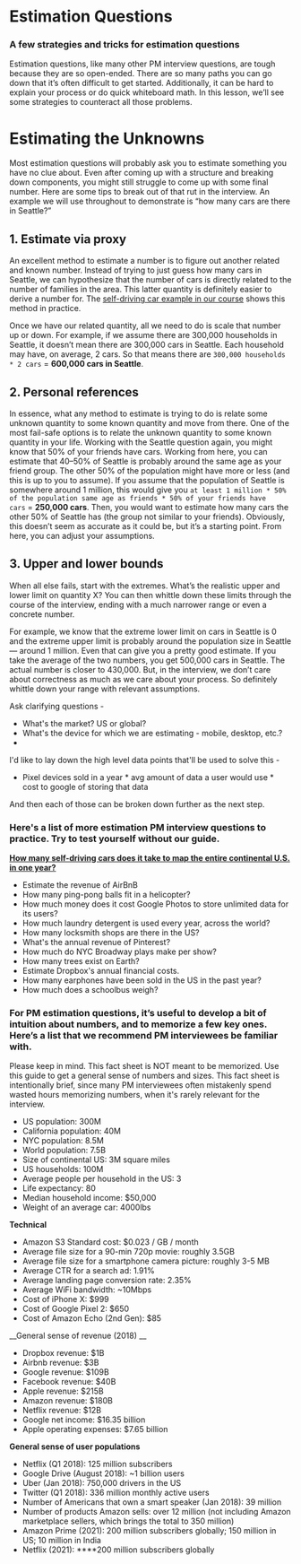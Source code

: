 # Estimation Questions

### **A few strategies and tricks for estimation questions**

Estimation questions, like many other PM interview questions, are tough because they are so open-ended. There are so many paths you can go down that it’s often difficult to get started. Additionally, it can be hard to explain your process or do quick whiteboard math. In this lesson, we’ll see some strategies to counteract all those problems.

# **Estimating the Unknowns**

Most estimation questions will probably ask you to estimate something you have no clue about. Even after coming up with a structure and breaking down components, you might still struggle to come up with some final number. Here are some tips to break out of that rut in the interview. An example we will use throughout to demonstrate is “how many cars are there in Seattle?”

## **1. Estimate via proxy**

An excellent method to estimate a number is to figure out another related and known number. Instead of trying to just guess how many cars in Seattle, we can hypothesize that the number of cars is directly related to the number of families in the area. This latter quantity is definitely easier to derive a number for. The [self-driving car example in our course](https://www.tryexponent.com/course/lesson/self-driving-cars) shows this method in practice.

Once we have our related quantity, all we need to do is scale that number up or down. For example, if we assume there are 300,000 households in Seattle, it doesn’t mean there are 300,000 cars in Seattle. Each household may have, on average, 2 cars. So that means there are `300,000 households * 2 cars` = **600,000 cars in Seattle**.

## **2. Personal references**

In essence, what any method to estimate is trying to do is relate some unknown quantity to some known quantity and move from there. One of the most fail-safe options is to relate the unknown quantity to some known quantity in your life. Working with the Seattle question again, you might know that 50% of your friends have cars. Working from here, you can estimate that 40–50% of Seattle is probably around the same age as your friend group. The other 50% of the population might have more or less (and this is up to you to assume). If you assume that the population of Seattle is somewhere around 1 million, this would give you `at least 1 million * 50% of the population same age as friends * 50% of your friends have cars` = **250,000 cars**. Then, you would want to estimate how many cars the other 50% of Seattle has (the group not similar to your friends). Obviously, this doesn’t seem as accurate as it could be, but it’s a starting point. From here, you can adjust your assumptions.

## **3. Upper and lower bounds**

When all else fails, start with the extremes. What’s the realistic upper and lower limit on quantity X? You can then whittle down these limits through the course of the interview, ending with a much narrower range or even a concrete number.

For example, we know that the extreme lower limit on cars in Seattle is 0 and the extreme upper limit is probably around the population size in Seattle — around 1 million. Even that can give you a pretty good estimate. If you take the average of the two numbers, you get 500,000 cars in Seattle. The actual number is closer to 430,000. But, in the interview, we don’t care about correctness as much as we care about your process. So definitely whittle down your range with relevant assumptions.

Ask clarifying questions - 

- What's the market? US or global?
- What's the device for which we are estimating - mobile, desktop, etc.?
- 

I'd like to lay down the high level data points that'll be used to solve this -  

- Pixel devices sold in a year * avg amount of data a user would use * cost to google of storing that data

And then each of those can be broken down further as the next step. 

### **Here's a list of more estimation PM interview questions to practice. Try to test yourself without our guide.**

[**How many self-driving cars does it take to map the entire continental U.S. in one year?**](How%20many%20self-driving%20cars%20does%20it%20take%20to%20map%20the%20f9e3e58bf6024eac843e947db2ef5211.md)

- Estimate the revenue of AirBnB
- How many ping-pong balls fit in a helicopter?
- How much money does it cost Google Photos to store unlimited data for its users?
- How much laundry detergent is used every year, across the world?
- How many locksmith shops are there in the US?
- What's the annual revenue of Pinterest?
- How much do NYC Broadway plays make per show?
- How many trees exist on Earth?
- Estimate Dropbox's annual financial costs.
- How many earphones have been sold in the US in the past year?
- How much does a schoolbus weigh?

### **For PM estimation questions, it’s useful to develop a bit of intuition about numbers, and to memorize a few key ones. Here’s a list that we recommend PM interviewees be familiar with.**

Please keep in mind. This fact sheet is NOT meant to be memorized. Use this guide to get a general sense of numbers and sizes. This fact sheet is intentionally brief, since many PM interviewees often mistakenly spend wasted hours memorizing numbers, when it's rarely relevant for the interview.

- US population: 300M
- California population: 40M
- NYC population: 8.5M
- World population: 7.5B
- Size of continental US: 3M square miles
- US households: 100M
- Average people per household in the US: 3
- Life expectancy: 80
- Median household income: $50,000
- Weight of an average car: 4000lbs

**Technical**

- Amazon S3 Standard cost: $0.023 / GB / month
- Average file size for a 90-min 720p movie: roughly 3.5GB
- Average file size for a smartphone camera picture: roughly 3-5 MB
- Average CTR for a search ad: 1.91%
- Average landing page conversion rate: 2.35%
- Average WiFi bandwidth: ~10Mbps
- Cost of iPhone X: $999
- Cost of Google Pixel 2: $650
- Cost of Amazon Echo (2nd Gen): $85

__General sense of revenue (2018) __

- Dropbox revenue: $1B
- Airbnb revenue: $3B
- Google revenue: $109B
- Facebook revenue: $40B
- Apple revenue: $215B
- Amazon revenue: $180B
- Netflix revenue: $12B
- Google net income: $16.35 billion
- Apple operating expenses: $7.65 billion

**General sense of user populations**

- Netflix (Q1 2018): 125 million subscribers
- Google Drive (August 2018): ~1 billion users
- Uber (Jan 2018): 750,000 drivers in the US
- Twitter (Q1 2018): 336 million monthly active users
- Number of Americans that own a smart speaker (Jan 2018): 39 million
- Number of products Amazon sells: over 12 million (not including Amazon marketplace sellers, which brings the total to 350 million)
- Amazon Prime (2021): 200 million subscribers globally; 150 million in US; 10 million in India
- Netflix (2021): ****200 million subscribers globally